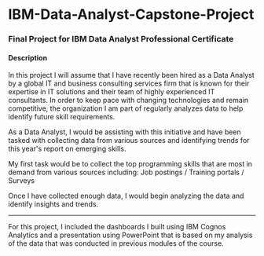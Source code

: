 # IBM-Data-Analyst-Capstone-Project
### Final Project for IBM Data Analyst Professional Certificate

#### Description
In this project I will assume that I have recently been hired as a Data Analyst by a global IT and business consulting services firm that is known for their expertise in IT solutions and their team of highly experienced IT consultants. In order to keep pace with changing technologies and remain competitive, the organization I am part of regularly analyzes data to help identify future skill requirements.

As a Data Analyst, I would be assisting with this initiative and have been tasked with collecting data from various sources and identifying trends for this year's report on emerging skills.

My first task would be to collect the top programming skills that are most in demand from various sources including: Job postings / Training portals / Surveys

Once I have collected enough data, I would begin analyzing the data and identify insights and trends.

---------------------------------------------------------------------------

For this project, I included the dashboards I built using IBM Cognos Analytics and a presentation using PowerPoint that is based on my analysis of the data that was conducted in previous modules of the course. 
